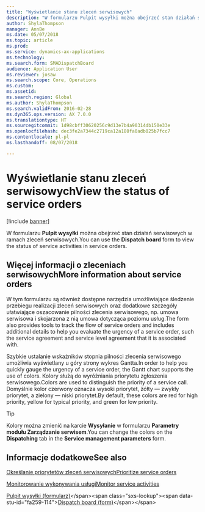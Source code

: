 ```yaml
---
title: "Wyświetlanie stanu zleceń serwisowych"
description: "W formularzu Pulpit wysyłki można obejrzeć stan działań serwisowych w ramach zleceń serwisowych."
author: ShylaThompson
manager: AnnBe
ms.date: 05/07/2018
ms.topic: article
ms.prod: 
ms.service: dynamics-ax-applications
ms.technology: 
ms.search.form: SMADispatchBoard
audience: Application User
ms.reviewer: josaw
ms.search.scope: Core, Operations
ms.custom: 
ms.assetid: 
ms.search.region: Global
ms.author: ShylaThompson
ms.search.validFrom: 2016-02-28
ms.dyn365.ops.version: AX 7.0.0
ms.translationtype: HT
ms.sourcegitcommit: 1d98cbff30620256c9d13e7b4a90314db150e33e
ms.openlocfilehash: dec3fe2a7344c2719ca12a180fa0adb025b7fcc7
ms.contentlocale: pl-pl
ms.lasthandoff: 08/07/2018

---
```



# <a name="view-the-status-of-service-orders"></a><span data-ttu-id="fa259-103">Wyświetlanie stanu zleceń serwisowych</span><span class="sxs-lookup"><span data-stu-id="fa259-103">View the status of service orders</span></span> 

[!include [banner](../includes/banner.md)]


<span data-ttu-id="fa259-104">W formularzu **Pulpit wysyłki** można obejrzeć stan działań serwisowych w ramach zleceń serwisowych.</span><span class="sxs-lookup"><span data-stu-id="fa259-104">You can use the **Dispatch board** form to view the status of service activities in service orders.</span></span>

## <a name="more-information-about-service-orders"></a><span data-ttu-id="fa259-105">Więcej informacji o zleceniach serwisowych</span><span class="sxs-lookup"><span data-stu-id="fa259-105">More information about service orders</span></span>

<span data-ttu-id="fa259-106">W tym formularzu są również dostępne narzędzia umożliwiające śledzenie przebiegu realizacji zleceń serwisowych oraz dodatkowe szczegóły ułatwiające oszacowanie pilności zlecenia serwisowego, np. umowa serwisowa i skojarzona z nią umowa dotycząca poziomu usług.</span><span class="sxs-lookup"><span data-stu-id="fa259-106">The form also provides tools to track the flow of service orders and includes additional details to help you evaluate the urgency of a service order, such the service agreement and service level agreement that it is associated with.</span></span>

<span data-ttu-id="fa259-107">Szybkie ustalanie wskaźników stopnia pilności zlecenia serwisowego umożliwia wyświetlany u góry strony wykres Gantta.</span><span class="sxs-lookup"><span data-stu-id="fa259-107">In order to help you quickly gauge the urgency of a service order, the Gantt chart supports the use of colors.</span></span> <span data-ttu-id="fa259-108">Kolory służą do wyróżniania priorytetu zgłoszenia serwisowego.</span><span class="sxs-lookup"><span data-stu-id="fa259-108">Colors are used to distinguish the priority of a service call.</span></span> <span data-ttu-id="fa259-109">Domyślnie kolor czerwony oznacza wysoki priorytet, żółty — zwykły priorytet, a zielony — niski priorytet.</span><span class="sxs-lookup"><span data-stu-id="fa259-109">By default, these colors are red for high priority, yellow for typical priority, and green for low priority.</span></span>


> [!TIP]
> <P><span data-ttu-id="fa259-110">Kolory można zmienić na karcie <STRONG>Wysyłanie</STRONG> w formularzu <STRONG>Parametry modułu Zarządzanie serwisem</STRONG>.</span><span class="sxs-lookup"><span data-stu-id="fa259-110">You can change the colors on the <STRONG>Dispatching</STRONG> tab in the <STRONG>Service management parameters</STRONG> form.</span></span></P>



## <a name="see-also"></a><span data-ttu-id="fa259-111">Informacje dodatkowe</span><span class="sxs-lookup"><span data-stu-id="fa259-111">See also</span></span>

[<span data-ttu-id="fa259-112">Określanie priorytetów zleceń serwisowych</span><span class="sxs-lookup"><span data-stu-id="fa259-112">Prioritize service orders</span></span>](prioritize-service-orders.md)

[<span data-ttu-id="fa259-113">Monitorowanie wykonywania usługi</span><span class="sxs-lookup"><span data-stu-id="fa259-113">Monitor service activities</span></span>](monitor-service-activities.md)

<span data-ttu-id="fa259-114">[Pulpit wysyłki (formularz)](https://technet.microsoft.com/en-us/library/hh242789\(v=ax.60\))</span><span class="sxs-lookup"><span data-stu-id="fa259-114">[Dispatch board (form)](https://technet.microsoft.com/en-us/library/hh242789\(v=ax.60\))</span></span>

  



